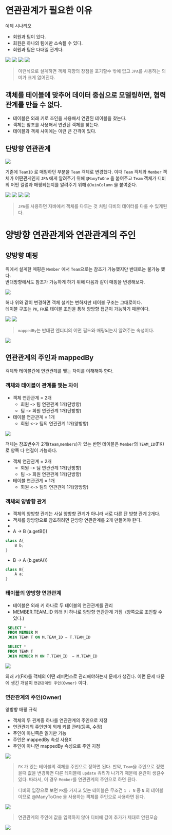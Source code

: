# 연관관계가 필요한 이유

예제 시나리오
* 회원과 팀이 있다.
* 회원은 하나의 팀에만 소속될 수 있다.
* 회원과 팀은 다대일 관계다.


<img src="src/5.%20연관관계%20매핑%20기초/data1.png">

<img src="src/5.%20연관관계%20매핑%20기초/data2.png">

<img src="src/5.%20연관관계%20매핑%20기초/data3.png">

<img src="src/5.%20연관관계%20매핑%20기초/data4.png">

> 이런식으로 설계하면 객체 지향의 장점을 포기할수 밖에 없고 `JPA`를 사용하는 의미가 크게 없어진다.

##  객체를 테이블에 맞추어 데이터 중심으로 모델링하면, 협력 관계를 만들 수 없다.
 
* 테이블은 외래 키로 조인을 사용해서 연관된 테이블을 찾는다.
* 객체는 참조를 사용해서 연관된 객체를 찾는다.
* 테이블과 객체 사이에는 이런 큰 간격이 있다.

## 단방향 연관관계

<img src="src/5.%20연관관계%20매핑%20기초/data5.png">

기존에 `TeamID` 로 매핑하던 부분을 `Team` 객체로 변경했다.
이때 `Team`  객체와  `Member` 객체가 어떤관게인지 `JPA` 에게 알려주기 위해
`@ManyToOne` 을 붙여주고 `Team` 객체가 디비의 어떤 컬럼과 매핑되는지를 알려주기 위해
`@JoinColumn` 을 붙여준다.

<img src="src/5.%20연관관계%20매핑%20기초/data6.png">

<img src="src/5.%20연관관계%20매핑%20기초/data7.png">

<img src="src/5.%20연관관계%20매핑%20기초/data8.png">

<img src="src/5.%20연관관계%20매핑%20기초/data9.png">

> `JPA`를 사용하면 자바에서 객체를 다루는 것 처럼 디비의 데이터를 다룰 수 있게된다.

# 양방향 연관관계와 연관관계의 주인

## 양방향 매핑 

위에서 설계한 매핑은 `Member` 에서 `Team`으로는 참조가 가능했지만 반대로는 불가능 했다.  
반대방향에서도 참조가 가능하게 하기 위해 다음과 같이 매핑을 변경해보자.

<img src="src/5.%20연관관계%20매핑%20기초/data10.png">

허나 위와 같이 변경하면 객체 설계는 변하지만 테이블 구조는 그대로이다.  
테이블 구조는 `PK`, `FK`로 테이블 조인을 통해 양방향 접근이 가능하기 때문이다.

<img src="src/5.%20연관관계%20매핑%20기초/data11.png">

<img src="src/5.%20연관관계%20매핑%20기초/data12.png">

>`mappedBy`는 반대편 엔티티의 어떤 필드와 매핑되는지 알려주는 속성이다.

<img src="src/5.%20연관관계%20매핑%20기초/data13.png">

## 연관관계의 주인과 mappedBy

객체와 테이블간에 연관관계를 맺는 차이를 이해해야 한다.

### 객체와 테이블이 관계를 맺는 차이

* 객체 연관관계 = 2개
  * 회원 -> 팀 연관관계 1개(단방향)
  * 팀 -> 회원 연관관계 1개(단방향)
* 테이블 연관관계 = 1개
  *  회원 <-> 팀의 연관관계 1개(양방향)

<img src="src/5.%20연관관계%20매핑%20기초/data14.png">

객체는 참조변수가 2개(`team`,`members`)가 있는 반면
테이블은 `Member`의 `TEAM_ID`(FK) 로 양쪽 다 연결이 가능하다.

* 객체 연관관계 = 2개
  * 회원 -> 팀 연관관계 1개(단방향)
  * 팀 -> 회원 연관관계 1개(단방향)
* 테이블 연관관계 = 1개
  * 회원 <-> 팀의 연관관계 1개(양방향)

### 객체의 양방향 관계

* 객체의 양방향 관계는 사실 양방향 관계가 아니라 서로 다른 단 뱡향 관계 2개다.
* 객체를 양방향으로 참조하려면 단방향 연관관계를 2개 만들어야 한다.
* 
* A -> B (a.getB())
```java
class A{
    B b;
}
```

* B -> A (b.getA())
```java
class B{
    A a;
}
```

### 테이블의 양방향 연관관계

* 테이블은 외래 키 하나로 두 테이블의 연관관계를 관리
* MEMBER.TEAM_ID 외래 키 하나로 양방향 연관관계 가짐  (양쪽으로 조인할 수 있다.)

```sql
 SELECT *
 FROM MEMBER M
 JOIN TEAM T ON M.TEAM_ID = T.TEAM_ID

 SELECT *
 FROM TEAM T
 JOIN MEMBER M ON T.TEAM_ID  = M.TEAM_ID
```
<img src="src/5.%20연관관계%20매핑%20기초/data15.png">

외래 키(FK)를 객체의 어떤 레퍼런스로 관리해야하는지 문제가 생긴다. 
이런 문제 때문에 생긴 개념이 `연관관계인 주인(Owner)` 이다.

### 연관관계의 주인(Owner)

양방향 매핑 규칙

* 객체의 두 괸계중 하나를 연관관계의 주인으로 지정
* 연관관계의 주인만이 외래 키를 관리(등록, 수정)
* 주인이 아닌쪽은 읽기만 가능
* 주인은 mappedBy 속성 사용X 
* 주인이 아니면  mappedBy 속성으로 주인 지정

<img src="src/5.%20연관관계%20매핑%20기초/data16.png">

> `FK` 가 있는 테이블의 객체를 주인으로 정하면 된다.
> 만약, `Team`을 주인으로 정했을때 값을 변경하면 다른 테이블에 `update` 쿼리가 나가기 때문에
> 혼란이 생길수 있다. 따라서, 이 경우 `Member`를 연관관계의 주인으로 하면 된다.

> 디비의 입장으로 보면 `FK`를 가지고 있는 테이블은 무조건 `1 : N` 중 `N` 의 테이블이므로
> @ManyToOne 을 사용하는 객체를 주인으로 사용하면 된다.

<img src="src/5.%20연관관계%20매핑%20기초/data17.png">

>연관관계의 주인에 값을 입력하지 않아 디비에 값이 추가가 제대로 안된모습

<img src="src/5.%20연관관계%20매핑%20기초/data18.png">







